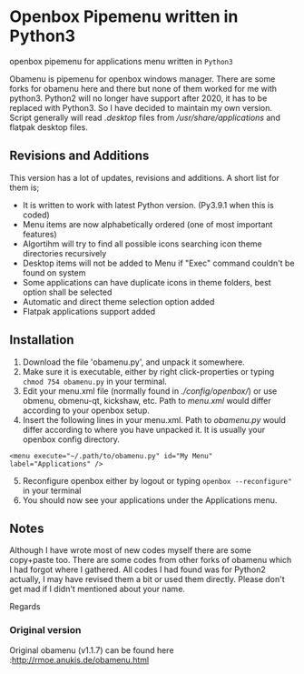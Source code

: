 # Openbox Pipemenu written in Python3 
openbox pipemenu for applications menu written in ```Python3```

Obamenu is pipemenu for openbox windows manager. There are some forks for obamenu here and there but none of them worked for me with python3.
Python2 will no longer have support after 2020, it has to be replaced with Python3. So I have decided to maintain my own version.
Script generally will read *.desktop* files from */usr/share/applications* and flatpak desktop files.

## Revisions and Additions
This version has a lot of updates, revisions and additions. A short list for them is;
- It is written to work with latest Python version. (Py3.9.1 when this is coded)
- Menu items are now alphabetically ordered (one of most important features)
- Algortihm will try to find all possible icons searching icon theme directories recursively
- Desktop items will not be added to Menu if "Exec" command couldn't be found on system
- Some applications can have duplicate icons in theme folders, best option shall be selected
- Automatic and direct theme selection option added
- Flatpak applications support added

## Installation
1. Download the file 'obamenu.py', and unpack it somewhere. 
2. Make sure it is executable, either by right click-properties or typing ```chmod 754 obamenu.py``` in your terminal.
3. Edit your menu.xml file (normally found in *./config/openbox/*) or use obmenu, obmenu-qt, kickshaw, etc.  Path to *menu.xml* would differ according to your openbox setup.
4. Insert the following lines in your menu.xml. Path to *obamenu.py* would differ according to where you have unpacked it. It is usually your openbox config directory.
```
<menu execute="~/.path/to/obamenu.py" id="My Menu" label="Applications" />
```
5. Reconfigure openbox either by logout or typing ```openbox --reconfigure"``` in your terminal
6. You should now see your applications under the Applications menu.

## Notes
Although I have wrote most of new codes myself there are some copy+paste too.
There are some codes from other forks of obamenu which I had forgot where I gathered.
All codes I had found was for Python2 actually, I may have revised them a bit or used them directly.
Please don't get mad if I didn't mentioned about your name.

Regards

### Original version
Original obamenu (v1.1.7) can be found here :http://rmoe.anukis.de/obamenu.html
